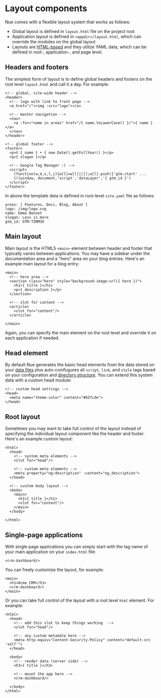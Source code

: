 
# Layout components
Nue comes with a flexible layout system that works as follows:

- Global layout is defined in `layout.html` file on the project root
- Application layout is defined in `<appdir>/layout.html`, which can override the modules on the global layout
- Layouts are [HTML-based](../reference/template-syntax.html) and they utilize YAML data, which can be defined in root-, application-, and page level.



## Headers and footers
The simplest form of layout is to define global headers and footers on the root level `layout.html` and call it a day. For example:

```
<!-- global, site-wide header -->
<header>
  <!-- logo with link to front page -->
  <a href="/"><img :src="logo"></a>

  <!-- master navigation -->
  <nav>
    <a :for="name in areas" href="/{ name.toLowerCase() }/">{ name }</a>
  </nav>
</header>

<!-- global footer -->
<footer>
  <p>© { name } • { new Date().getFullYear() }</p>
  <q>{ slogan }</q>

  <!-- Google Tag Manager :) -->
  <script>
    (function(w,d,s,l,i){w[l]=w[l]||[];w[l].push({'gtm.start' ...
    })(window, document,'script','dataLayer','{ gtm_id }')
  </script>
</footer>
```

In above the template data is defined in root-level `site.yaml` file as follows:

```
areas: [ Features, Docs, Blog, About ]
logo: /img/logo.svg
name: Emma Bennet
slogan: Less is more
gtm_id: GTM-TZNM36
```


## Main layout
Main layout is the HTML5 `<main>` element between header and footer that typically varies between applications. You may have a sidebar under the documentation area and a "hero" area on your blog entries. Here's an example main layout for a blog entry:

```
<main>
  <!-- hero area -->
  <section class="hero" style="background-image:url({ hero })">
    <h1>{ title }</h1>
    <p>{ description }</p>
  </section>

  <!-- slot for content -->
  <article>
    <slot for="content"/>
  </article>

</main>
```

Again, you can specify the main element on the root level and override it on each application if needed.


## Head element
By default Nue generates the basic head elements from the data stored on your [data files](../reference/seo-and-metadata.html) plus auto-conifugures all `script`, `link`, and `style` tags based on your configuration and [directory structure](files-and-directories.html). You can extend this system data with a custom head module:

```
<!-- custom head settings -->
<head>
  <meta name="theme-color" content="#837cde">
</head>
```


## Root layout
Sometimes you may want to take full control of the layout instead of specifying the individual layout component like the header and footer. Here's an example custom layout:


```
<html>
  <head>
    <!-- system meta elements -->
    <slot for="head"/>

    <!-- custom meta elements -->
    <meta property="og:description" :content="og_description">
  </head>

  <!-- custom body layout -->
  <body>
    <main>
      <h1>{ title }</h1>
      <slot for="content"/>
    </main>
  </body>

</html>
```


## Single-page applications
With single page applications you can simply start with the tag name of your main application on your `index.html` file:

```
<crm-dashboard/>
```

You can freely customize the layout, for example:

```
<main>
  <h1>Acme CRM</h1>
  <crm-dashboard/>
</main>
```

Or you can take full control of the layout with a root level `html` element. For example:

```
<html>
  <head>
    <!-- add this slot to keep things working  -->
    <slot for="head"/>

    <!-- any custom metadata here -->
    <meta http-equiv="Content-Security-Policy" content="default-src 'self'">
  </head>

  <body>
    <!-- render data (server side) -->
    <h3>{ title }</h3>

    <!-- mount the app here -->
    <crm-dashboard/>

  </body>
</html>
```










